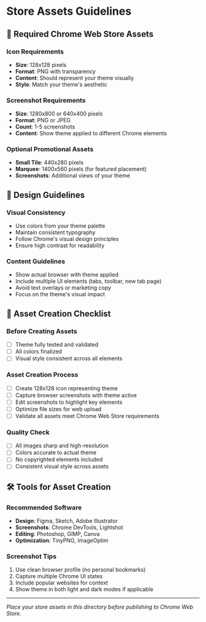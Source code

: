 # Store Assets Guidelines

## 📸 Required Chrome Web Store Assets

### Icon Requirements
- **Size**: 128x128 pixels
- **Format**: PNG with transparency
- **Content**: Should represent your theme visually
- **Style**: Match your theme's aesthetic

### Screenshot Requirements
- **Size**: 1280x800 or 640x400 pixels
- **Format**: PNG or JPEG
- **Count**: 1-5 screenshots
- **Content**: Show theme applied to different Chrome elements

### Optional Promotional Assets
- **Small Tile**: 440x280 pixels
- **Marquee**: 1400x560 pixels (for featured placement)
- **Screenshots**: Additional views of your theme

## 🎨 Design Guidelines

### Visual Consistency
- Use colors from your theme palette
- Maintain consistent typography
- Follow Chrome's visual design principles
- Ensure high contrast for readability

### Content Guidelines
- Show actual browser with theme applied
- Include multiple UI elements (tabs, toolbar, new tab page)
- Avoid text overlays or marketing copy
- Focus on the theme's visual impact

## 📝 Asset Creation Checklist

### Before Creating Assets
- [ ] Theme fully tested and validated
- [ ] All colors finalized
- [ ] Visual style consistent across all elements

### Asset Creation Process
- [ ] Create 128x128 icon representing theme
- [ ] Capture browser screenshots with theme active
- [ ] Edit screenshots to highlight key elements
- [ ] Optimize file sizes for web upload
- [ ] Validate all assets meet Chrome Web Store requirements

### Quality Check
- [ ] All images sharp and high-resolution
- [ ] Colors accurate to actual theme
- [ ] No copyrighted elements included
- [ ] Consistent visual style across assets

## 🛠️ Tools for Asset Creation

### Recommended Software
- **Design**: Figma, Sketch, Adobe Illustrator
- **Screenshots**: Chrome DevTools, Lightshot
- **Editing**: Photoshop, GIMP, Canva
- **Optimization**: TinyPNG, ImageOptim

### Screenshot Tips
1. Use clean browser profile (no personal bookmarks)
2. Capture multiple Chrome UI states
3. Include popular websites for context
4. Show theme in both light and dark modes if applicable

---

*Place your store assets in this directory before publishing to Chrome Web Store.*
